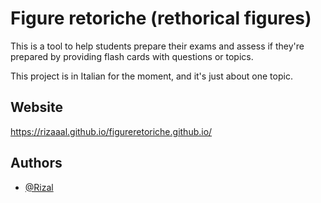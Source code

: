 
# Figure retoriche (rethorical figures)

This is a tool to help students prepare their exams and assess if they're prepared by providing flash cards with questions or topics.

This project is in Italian for the moment, and it's just about one topic.
## Website

https://rizaaal.github.io/figureretoriche.github.io/


## Authors

- [@Rizal](https://www.github.com/Rizaaal)

